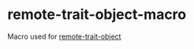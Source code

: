 # remote-trait-object-macro

Macro used for [remote-trait-object](https://github.com/CodeChain-io/remote-trait-object)
